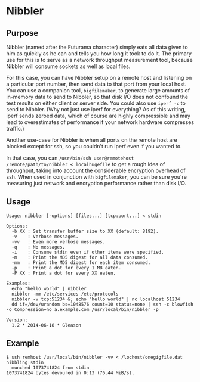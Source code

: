 # Nibbler

## Purpose

Nibbler (named after the Futurama character) simply eats all data given to him as quickly as he can and tells you how long it took to do it. The primary use for this is to serve as a network throughput measurement tool, because Nibbler will consume sockets as well as local files.

For this case, you can have Nibbler setup on a remote host and listening on a particular port number, then send data to that port from your local host. You can use a companion tool, `bigfilemaker`, to generate large amounts of in-memory data to send to Nibbler, so that disk I/O does not confound the test results on either client or server side. You could also use `iperf -c` to send to Nibbler. (Why not just use iperf for everything? As of this writing, iperf sends zeroed data, which of course are highly compressible and may lead to overestimates of performance if your network hardware compresses traffic.)

Another use-case for Nibbler is when all ports on the remote host are blocked except for ssh, so you couldn't run iperf even if you wanted to.

In that case, you can `/usr/bin/ssh user@remotehost /remote/path/to/nibbler < localhugefile` to get a rough idea of throughput, taking into account the considerable encryption overhead of ssh. When used in conjunction with `bigfilemaker`, you can be sure you're measuring just network and encryption performance rather than disk I/O.

## Usage

```
Usage: nibbler [-options] [files...] [tcp:port...] < stdin

Options:
  -b XX : Set transfer buffer size to XX (default: 8192).
  -v    : Verbose messages.
  -vv   : Even more verbose messages.
  -q    : No messages.
  -i    : Consume stdin even if other items were specified.
  -m    : Print the MD5 digest for all data consumed.
  -mm   : Print the MD5 digest for each item consumed.
  -p    : Print a dot for every 1 MB eaten.
  -P XX : Print a dot for every XX eaten.

Examples:
  echo "hello world" | nibbler
  nibbler -mm /etc/services /etc/protocols
  nibbler -v tcp:51234 &; echo "hello world" | nc localhost 51234
  dd if=/dev/urandom bs=1048576 count=10 status=none | ssh -c blowfish -o Compression=no a.example.com /usr/local/bin/nibbler -p

Version:
  1.2 * 2014-06-18 * Gleason
```

## Example

```
$ ssh remhost /usr/local/bin/nibbler -vv < /lochost/onegigfile.dat 
nibbling stdin
  munched 1073741824 from stdin
1073741824 bytes devoured in 0:13 (76.44 MiB/s).
```
